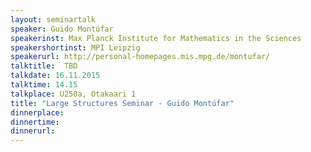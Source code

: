 ```yaml
---
layout: seminartalk
speaker: Guido Montúfar
speakerinst: Max Planck Institute for Mathematics in the Sciences
speakershortinst: MPI Leipzig
speakerurl: http://personal-homepages.mis.mpg.de/montufar/
talktitle:  TBD
talkdate: 16.11.2015
talktime: 14.15
talkplace: U250a, Otakaari 1
title: "Large Structures Seminar - Guido Montúfar"
dinnerplace: 
dinnertime: 
dinnerurl: 
---
```

